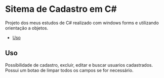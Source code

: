 # Sitema de Cadastro em C#

Projeto dos meus estudos de C# realizado com windows forms e utilizando orientação a objetos.

- [Uso](#uso)


## Uso
Possibilidade de cadastro, excluir, editar e buscar usuarios cadastrados.
Possui um botao de limpar todos os campos se for necessário.


